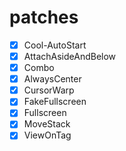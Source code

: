 # patches

- [x] Cool-AutoStart
- [x] AttachAsideAndBelow 
- [x] Combo 
- [x] AlwaysCenter 
- [x] CursorWarp 
- [x] FakeFullscreen
- [x] Fullscreen
- [x] MoveStack 
- [x] ViewOnTag
